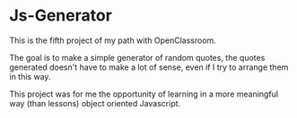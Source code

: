 # Js-Generator

This is the fifth project of my path with OpenClassroom.

The goal is to make a simple generator of random quotes, the quotes generated doesn't have to make a lot of sense, even if I try to arrange them in this way.

This project was for me the opportunity of learning in a more meaningful way (than lessons) object oriented Javascript.
